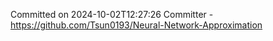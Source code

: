 Committed on 2024-10-02T12:27:26 
Committer - https://github.com/Tsun0193/Neural-Network-Approximation